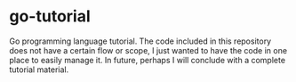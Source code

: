 # go-tutorial
Go programming language tutorial. The code included in this repository does not have a certain flow or scope, I just wanted to have the code in one place to easily manage it. In future, perhaps I will conclude with a complete tutorial material.
